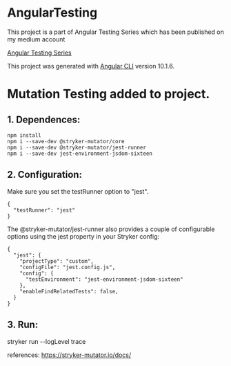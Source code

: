# AngularTesting

This project is a part of Angular Testing Series which has been published on my medium account

[Angular Testing Series](https://medium.com/@marcinmilewicz)

This project was generated with [Angular CLI](https://github.com/angular/angular-cli) version 10.1.6.

# Mutation Testing added to project.

## 1. Dependences:  
```
npm install
npm i --save-dev @stryker-mutator/core  
npm i --save-dev @stryker-mutator/jest-runner  
npm i --save-dev jest-environment-jsdom-sixteen  
```
## 2. Configuration:  
Make sure you set the testRunner option to "jest".  
```
{  
  "testRunner": "jest"  
} 
```
The @stryker-mutator/jest-runner also provides a couple of configurable options using the jest property in your Stryker config:
```
{    
  "jest": {  
    "projectType": "custom",  
    "configFile": "jest.config.js",  
    "config": {  
      "testEnvironment": "jest-environment-jsdom-sixteen"  
    },  
    "enableFindRelatedTests": false,  
  }  
}  
```
## 3. Run:  
stryker run --logLevel trace

references:
https://stryker-mutator.io/docs/
